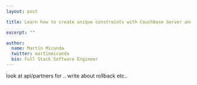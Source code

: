 ```yaml
---
layout: post

title: Learn how to create unique constraints with Couchbase Server and NodeJS

excerpt: ""

author:
  name: Martin Micunda
  twitter: martinmicunda
  bio: Full Stack Software Engineer
---
```


look at api/partners for .. write about rollback etc..